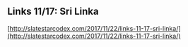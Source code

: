 ## Links 11/17: Sri Linka
  
  [http://slatestarcodex.com/2017/11/22/links-11-17-sri-linka/](http://slatestarcodex.com/2017/11/22/links-11-17-sri-linka/)
